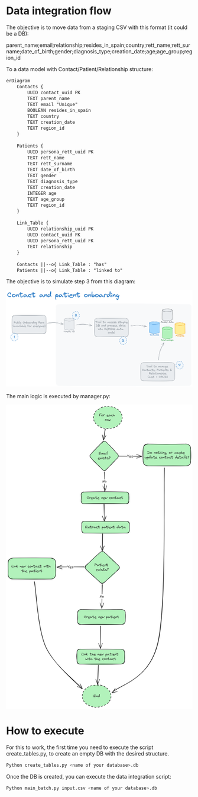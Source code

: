 # Data integration flow

The objective is to move data from a staging CSV with this format (it could be a DB):

parent_name;email;relationship;resides_in_spain;country;rett_name;rett_surname;date_of_birth;gender;diagnosis_type;creation_date;age;age_group;region_id

To a data model with Contact/Patient/Relationship structure:

```mermaid
erDiagram
    Contacts {
        UUID contact_uuid PK
        TEXT parent_name
        TEXT email "Unique"
        BOOLEAN resides_in_spain
        TEXT country
        TEXT creation_date
        TEXT region_id
    }

    Patients {
        UUID persona_rett_uuid PK
        TEXT rett_name
        TEXT rett_surname
        TEXT date_of_birth
        TEXT gender
        TEXT diagnosis_type
        TEXT creation_date
        INTEGER age
        TEXT age_group
        TEXT region_id
    }

    Link_Table {
        UUID relationship_uuid PK
        UUID contact_uuid FK
        UUID persona_rett_uuid FK
        TEXT relationship
    }

    Contacts ||--o{ Link_Table : "has"
    Patients ||--o{ Link_Table : "linked to"
```

The objective is to simulate step 3 from this diagram:

![Contact/Patient/Relationship onboarding](contact-patient-onboard.png)

The main logic is executed by manager.py:

![Data integration flow](data-integration-flow.png)

# How to execute

For this to work, the first time you need to execute the script create_tables.py, to create an empty DB with the desired structure.

```bash
Python create_tables.py <name of your database>.db
```

Once the DB is created, you can execute the data integration script:

```bash
Python main_batch.py input.csv <name of your database>.db
```
